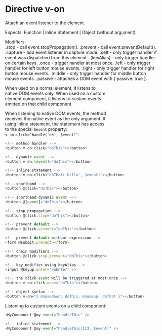 # Directive v-on

Attach an event listener to the element.  

Expects: Function | Inline Statement | Object (without argument)  

Modifiers:  
    .stop - call event.stopPropagation().
    .prevent - call event.preventDefault().
    .capture - add event listener in capture mode.
    .self - only trigger handler if event was dispatched from this element.
    .{keyAlias} - only trigger handler on certain keys.
    .once - trigger handler at most once.
    .left - only trigger handler for left button mouse events.
    .right - only trigger handler for right button mouse events.
    .middle - only trigger handler for middle button mouse events.
    .passive - attaches a DOM event with { passive: true }.

When used on a normal element, it listens to  
native DOM events only. When used on a custom  
element component, it listens to *custom events*  
emitted on that child component.  

When listening to native DOM events, the method  
receives the native event as the only argument. If  
using inline statement, the statement has access  
to the special `$event` property:  
`v-on:click="handle('ok', $event)"`.  

```js
<!-- method handler -->
<button v-on:click="doThis"></button>

<!-- dynamic event -->
<button v-on:[event]="doThis"></button>

<!-- inline statement -->
<button v-on:click="doThat('hello', $event)"></button>

<!-- shorthand -->
<button @click="doThis"></button>

<!-- shorthand dynamic event -->
<button @[event]="doThis"></button>

<!-- stop propagation -->
<button @click.stop="doThis"></button>

<!-- prevent default -->
<button @click.prevent="doThis"></button>

<!-- prevent default without expression -->
<form @submit.prevent></form>

<!-- chain modifiers -->
<button @click.stop.prevent="doThis"></button>

<!-- key modifier using keyAlias -->
<input @keyup.enter="onEnter" />

<!-- the click event will be triggered at most once -->
<button v-on:click.once="doThis"></button>

<!-- object syntax -->
<button v-on="{ mousedown: doThis, mouseup: doThat }"></button>
```

Listening to custom events on a child component:  
```js
<MyComponent @my-event="handleThis" />

<!-- inline statement -->
<MyComponent @my-event="handleThis(123, $event)" />
```
